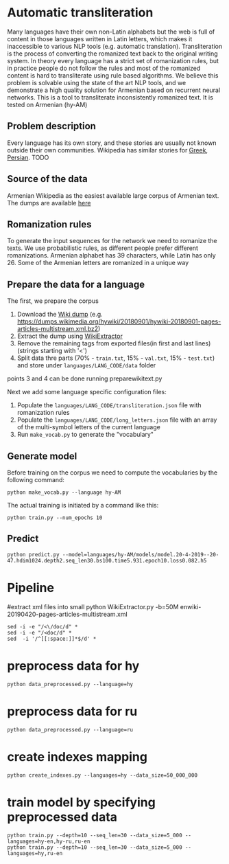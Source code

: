 # Automatic transliteration

Many languages have their own non-Latin alphabets but the web is full of content in those languages written in Latin letters, which makes it inaccessible to various NLP tools (e.g. automatic translation). Transliteration is the process of converting the romanized text back to the original writing system. In theory every language has a strict set of romanization rules, but in practice people do not follow the rules and most of the romanized content is hard to transliterate using rule based algorithms. We believe this problem is solvable using the state of the art NLP tools, and we demonstrate a high quality solution for Armenian based on recurrent neural networks.
This is a tool to transliterate inconsistently romanized text. It is tested on Armenian (hy-AM)

## Problem description
 Every language has its own story, and these stories are usually not known outside their own communities. Wikipedia has similar stories for [Greek](https://en.wikipedia.org/wiki/Greeklish), [Persian](https://en.wikipedia.org/wiki/Fingilish). TODO 

## Source of the data

Armenian Wikipedia as the easiest available large corpus of Armenian text. The dumps are available [here](https://dumps.wikimedia.org/hywiki)

## Romanization rules

To generate the input sequences for the network we need to romanize the texts. We use probabilistic rules, as different people prefer different romanizations. Armenian alphabet has 39 characters, while Latin has only 26. Some of the Armenian letters are romanized in a unique way



## Prepare the data for a language

The first, we prepare the corpus

1. Download the [Wiki dump](https://dumps.wikimedia.org/hywiki/20180901/) (e.g. https://dumps.wikimedia.org/hywiki/20180901/hywiki-20180901-pages-articles-multistream.xml.bz2) 
2. Extract the dump using [WikiExtractor](https://github.com/attardi/wikiextractor)
3. Remove the remaining tags from exported files(in first and last lines) (strings starting with '<')
4. Split data thre parts (70% - `train.txt`, 15% - `val.txt`, 15% - `test.txt`) and store under `languages/LANG_CODE/data` folder

points 3 and 4 can be done running preparewikitext.py

Next we add some language specific configuration files:

1. Populate the `languages/LANG_CODE/transliteration.json` file with romanization rules
2. Populate the `languages/LANG_CODE/long_letters.json` file with an array of the multi-symbol letters of the current language
3. Run `make_vocab.py` to generate the "vocabulary"


## Generate model

Before training on the corpus we need to compute the vocabularies by the following command:

	python make_vocab.py --language hy-AM

The actual training is initiated by a command like this:

    python train.py --num_epochs 10


## Predict

    python predict.py --model=languages/hy-AM/models/model.20-4-2019--20-47.hdim1024.depth2.seq_len30.bs100.time5.931.epoch10.loss0.082.h5
 
 
# Pipeline 

#extract xml files into small
    python WikiExtractor.py -b=50M enwiki-20190420-pages-articles-multistream.xml
    
    sed -i -e "/<\/doc/d" *
    sed -i -e "/<doc/d" *
    sed  -i '/^[[:space:]]*$/d' *
    
# preprocess data for hy    
    python data_preprocessed.py --language=hy
# preprocess data for ru 
    python data_preprocessed.py --language=ru
    
# create indexes mapping
    python create_indexes.py --languages=hy --data_size=50_000_000
    
# train model by specifying preprocessed data
    python train.py --depth=10 --seq_len=30 --data_size=5_000 --languages=hy-en,hy-ru,ru-en    
    python train.py --depth=10 --seq_len=30 --data_size=5_000 --languages=hy,ru-en